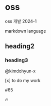 # oss
oss 개발 2024-1

markdown language
## heading2
### heading3

@kimdohyun-x

[x] to do my work


#65

:fire:
